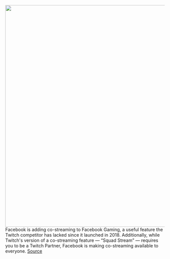 <img src='https://cdn.vox-cdn.com/thumbor/fexuAaOE4xM6LasWfwmWdCjK4V4=/0x0:720x480/1200x800/filters:focal(303x183:417x297)/cdn.vox-cdn.com/uploads/chorus_image/image/69954917/acastro_210722_1777_facebookgaming_720.0.jpg' width='700px' /><br/>
Facebook is adding co-streaming to Facebook Gaming, a useful feature the Twitch competitor has lacked since it launched in 2018. Additionally, while Twitch's version of a co-streaming feature — “Squad Stream” — requires you to be a Twitch Partner, Facebook is making co-streaming available to everyone.
<a href='https://www.theverge.com/2021/10/5/22705115/facebook-gaming-co-streaming-twitch'> Source <a/>